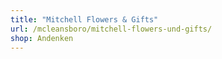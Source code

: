 ```yaml
---
title: "Mitchell Flowers & Gifts"
url: /mcleansboro/mitchell-flowers-und-gifts/
shop: Andenken
---
```

